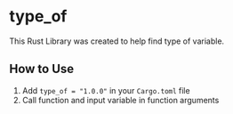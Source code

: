 # type_of

This Rust Library was created to help find type of variable.

## How to Use
1. Add ```type_of = "1.0.0"``` in your `Cargo.toml` file
2. Call function and input variable in function arguments
